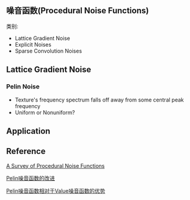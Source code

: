 ## 噪音函数(Procedural Noise Functions)
类别:
* Lattice Gradient Noise
* Explicit Noises
* Sparse Convolution Noises


## Lattice Gradient Noise

### Pelin Noise
* Texture's frequency spectrum falls off away from some central peak frequency
* Uniform or Nonuniform?


## Application


## Reference
[A Survey of Procedural Noise Functions]()

[Pelin噪音函数的改进](https://www.scratchapixel.com/lessons/procedural-generation-virtual-worlds/perlin-noise-part-2/improved-perlin-noise)

[Pelin噪音函数相对于Value噪音函数的优势](https://www.scratchapixel.com/lessons/procedural-generation-virtual-worlds/perlin-noise-part-2/perlin-noise)